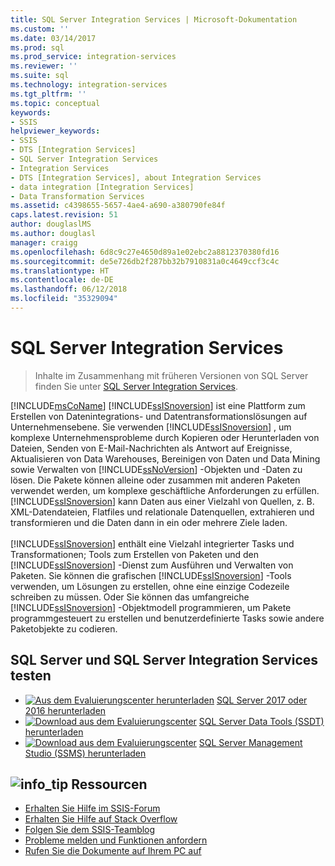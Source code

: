 ```yaml
---
title: SQL Server Integration Services | Microsoft-Dokumentation
ms.custom: ''
ms.date: 03/14/2017
ms.prod: sql
ms.prod_service: integration-services
ms.reviewer: ''
ms.suite: sql
ms.technology: integration-services
ms.tgt_pltfrm: ''
ms.topic: conceptual
keywords:
- SSIS
helpviewer_keywords:
- SSIS
- DTS [Integration Services]
- SQL Server Integration Services
- Integration Services
- DTS [Integration Services], about Integration Services
- data integration [Integration Services]
- Data Transformation Services
ms.assetid: c4398655-5657-4ae4-a690-a380790fe84f
caps.latest.revision: 51
author: douglaslMS
ms.author: douglasl
manager: craigg
ms.openlocfilehash: 6d8c9c27e4650d89a1e02ebc2a8812370380fd16
ms.sourcegitcommit: de5e726db2f287bb32b7910831a0c4649ccf3c4c
ms.translationtype: HT
ms.contentlocale: de-DE
ms.lasthandoff: 06/12/2018
ms.locfileid: "35329094"
---
```

# <a name="sql-server-integration-services"></a>SQL Server Integration Services

 > Inhalte im Zusammenhang mit früheren Versionen von SQL Server finden Sie unter [SQL Server Integration Services](https://msdn.microsoft.com/library/ms141026(SQL.120).aspx).

[!INCLUDE[msCoName](../includes/msconame-md.md)] [!INCLUDE[ssISnoversion](../includes/ssisnoversion-md.md)] ist eine Plattform zum Erstellen von Datenintegrations- und Datentransformationslösungen auf Unternehmensebene. Sie verwenden [!INCLUDE[ssISnoversion](../includes/ssisnoversion-md.md)] , um komplexe Unternehmensprobleme durch Kopieren oder Herunterladen von Dateien, Senden von E-Mail-Nachrichten als Antwort auf Ereignisse, Aktualisieren von Data Warehouses, Bereinigen von Daten und Data Mining sowie Verwalten von [!INCLUDE[ssNoVersion](../includes/ssnoversion-md.md)] -Objekten und -Daten zu lösen. Die Pakete können alleine oder zusammen mit anderen Paketen verwendet werden, um komplexe geschäftliche Anforderungen zu erfüllen. [!INCLUDE[ssISnoversion](../includes/ssisnoversion-md.md)] kann Daten aus einer Vielzahl von Quellen, z. B. XML-Datendateien, Flatfiles und relationale Datenquellen, extrahieren und transformieren und die Daten dann in ein oder mehrere Ziele laden.<br /><br /> [!INCLUDE[ssISnoversion](../includes/ssisnoversion-md.md)] enthält eine Vielzahl integrierter Tasks und Transformationen; Tools zum Erstellen von Paketen und den [!INCLUDE[ssISnoversion](../includes/ssisnoversion-md.md)] -Dienst zum Ausführen und Verwalten von Paketen. Sie können die grafischen [!INCLUDE[ssISnoversion](../includes/ssisnoversion-md.md)] -Tools verwenden, um Lösungen zu erstellen, ohne eine einzige Codezeile schreiben zu müssen. Oder Sie können das umfangreiche [!INCLUDE[ssISnoversion](../includes/ssisnoversion-md.md)] -Objektmodell programmieren, um Pakete programmgesteuert zu erstellen und benutzerdefinierte Tasks sowie andere Paketobjekte zu codieren.

## <a name="try-sql-server-and-sql-server-integration-services"></a>SQL Server und SQL Server Integration Services testen
- [![Aus dem Evaluierungscenter herunterladen](../includes/media/download2.png)](http://go.microsoft.com/fwlink/?LinkID=829477) [SQL Server 2017 oder 2016 herunterladen](https://www.microsoft.com/evalcenter/evaluate-sql-server)
- [![Download aus dem Evaluierungscenter](../includes/media/download2.png)](../ssdt/download-sql-server-data-tools-ssdt.md) [ SQL Server Data Tools (SSDT) herunterladen](../ssdt/download-sql-server-data-tools-ssdt.md)
- [![Download aus dem Evaluierungscenter](../includes/media/download2.png)](../ssms/download-sql-server-management-studio-ssms.md) [ SQL Server Management Studio (SSMS) herunterladen](../ssms/download-sql-server-management-studio-ssms.md)

##  <a name="infotipsql-servermediainfo-tippng-resources"></a>![info_tip](../sql-server/media/info-tip.png) Ressourcen
-   [Erhalten Sie Hilfe im SSIS-Forum](https://social.msdn.microsoft.com/Forums/home?forum=sqlintegrationservices)
-   [Erhalten Sie Hilfe auf Stack Overflow](http://stackoverflow.com/questions/tagged/ssis)  
-   [Folgen Sie dem SSIS-Teamblog](https://blogs.msdn.microsoft.com/ssis/)
-   [Probleme melden und Funktionen anfordern](https://feedback.azure.com/forums/908035-sql-server)
-   [Rufen Sie die Dokumente auf Ihrem PC auf](../sql-server/sql-server-help-installation.md)
